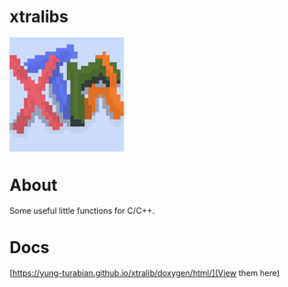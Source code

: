 # xtralibs 

<img src="xtralib_logo.png" alt="xtralbs" width="200"/>

# About

Some useful little functions for C/C++.

# Docs

[https://yung-turabian.github.io/xtralib/doxygen/html/](View them here)
